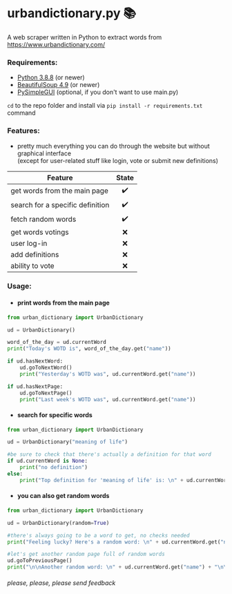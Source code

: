 # urbandictionary.py 📚
A web scraper written in Python to extract words from https://www.urbandictionary.com/

### Requirements:
- [Python 3.8.8](https://www.python.org/downloads/) (or newer)
- [BeautifulSoup 4.9](https://www.crummy.com/software/BeautifulSoup/bs4/doc/#installing-beautiful-soup) (or newer)
- [PySimpleGUI](https://pysimplegui.readthedocs.io/en/latest/#install) (optional, if you don't want to use main.py)

`cd` to the repo folder and install via `pip install -r requirements.txt` command

### Features:
- pretty much everything you can do through the website but without graphical interface <br />
  (except for user-related stuff like login, vote or submit new definitions)
  
|              Feature              |                    State                    |
|-----------------------------------|:-------------------------------------------:|
| get words from the main page      | <span title="Implemented">✔️</span>        |
| search for a specific definition  | <span title="Implemented">✔️</span>        |
| fetch random words                | <span title="Implemented">✔️</span>        |
| get words votings                 | <span title="Not implemented :c">❌</span> |
| user log-in                       | <span title="Not implemented :c">❌</span> |
| add definitions                   | <span title="Not implemented :c">❌</span> |
| ability to vote                   | <span title="Not implemented :c">❌</span> |

### Usage:
- #### print words from the main page
```python
from urban_dictionary import UrbanDictionary

ud = UrbanDictionary()

word_of_the_day = ud.currentWord
print("Today's WOTD is", word_of_the_day.get("name"))

if ud.hasNextWord:
    ud.goToNextWord()
    print("Yesterday's WOTD was", ud.currentWord.get("name"))

if ud.hasNextPage:
    ud.goToNextPage()
    print("Last week's WOTD was", ud.currentWord.get("name"))
```
- #### search for specific words
```python
from urban_dictionary import UrbanDictionary

ud = UrbanDictionary("meaning of life")

#be sure to check that there's actually a definition for that word
if ud.currentWord is None:
    print("no definition")
else:
    print("Top definition for 'meaning of life' is: \n" + ud.currentWord.get("meaning"))
```
- #### you can also get random words
```python
from urban_dictionary import UrbanDictionary

ud = UrbanDictionary(random=True)

#there's always going to be a word to get, no checks needed
print("Feeling lucky? Here's a random word: \n" + ud.currentWord.get("name") + "\n\n" + ud.currentWord.get("example"))

#let's get another random page full of random words
ud.goToPreviousPage()
print("\n\nAnother random word: \n" + ud.currentWord.get("name") + "\n\n" + ud.currentWord.get("example"))
```

###### please, please, please send feedback
